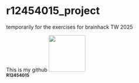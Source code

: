 # r12454015_project
temporarily for the exercises for brainhack TW 2025

This is my github
<a href="https://github.com/pbellec">
   <img src="https://avatars.githubusercontent.com/u/195885261?v=4?s=100" width="100px;" alt=""/>
   <br /><sub><b>R12454015</b></sub>
</a>
